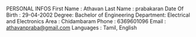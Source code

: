 PERSONAL INFOS
First Name : Athavan 
Last Name : prabakaran
Date Of Birth : 29-04-2002
Degree: Bachelor of Engineering
Department: Electrical and Electronics
Area : Chidambaram
Phone : 6369601096
Email : athavanpraba@gmail.com
Languages : Tamil, English



